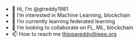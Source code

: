 - 👋 Hi, I’m @gtreddy1981
- 👀 I’m interested in Machine Learning, blockchain
- 🌱 I’m currently learning federated learning
- 💞️ I’m looking to collaborate on FL, ML, blockchain
- 📫 How to reach me thippareddy@ieee.org

<!---
gtreddy1981/gtreddy1981 is a ✨ special ✨ repository because its `README.md` (this file) appears on your GitHub profile.
You can click the Preview link to take a look at your changes.
--->
